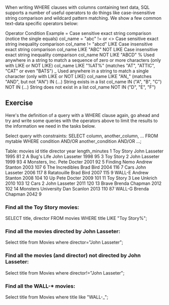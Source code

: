 When writing WHERE clauses with columns containing text data, SQL supports a number of useful operators to do things like case-insensitive string comparison and wildcard pattern matching. We show a few common text-data specific operators below:

Operator	Condition	Example
=	Case sensitive exact string comparison (notice the single equals)	col_name = "abc"
!= or <>	Case sensitive exact string inequality comparison	col_name != "abcd"
LIKE	Case insensitive exact string comparison	col_name LIKE "ABC"
NOT LIKE	Case insensitive exact string inequality comparison	col_name NOT LIKE "ABCD"
%	Used anywhere in a string to match a sequence of zero or more characters (only with LIKE or NOT LIKE)	col_name LIKE "%AT%"
(matches "AT", "ATTIC", "CAT" or even "BATS")
_	Used anywhere in a string to match a single character (only with LIKE or NOT LIKE)	col_name LIKE "AN_"
(matches "AND", but not "AN")
IN (…)	String exists in a list	col_name IN ("A", "B", "C")
NOT IN (…)	String does not exist in a list	col_name NOT IN ("D", "E", "F")


## Exercise
Here's the definition of a query with a WHERE clause again, go ahead and try and write some queries with the operators above to limit the results to the information we need in the tasks below.

Select query with constraints:
SELECT column, another_column, …
FROM mytable
WHERE condition
    AND/OR another_condition
    AND/OR …;


Table: movies
id	title	director	year	length_minutes
1	Toy Story	John Lasseter	1995	81
2	A Bug's Life	John Lasseter	1998	95
3	Toy Story 2	John Lasseter	1999	93
4	Monsters, Inc.	Pete Docter	2001	92
5	Finding Nemo	Andrew Stanton	2003	107
6	The Incredibles	Brad Bird	2004	116
7	Cars	John Lasseter	2006	117
8	Ratatouille	Brad Bird	2007	115
9	WALL-E	Andrew Stanton	2008	104
10	Up	Pete Docter	2009	101
11	Toy Story 3	Lee Unkrich	2010	103
12	Cars 2	John Lasseter	2011	120
13	Brave	Brenda Chapman	2012	102
14	Monsters University	Dan Scanlon	2013	110
87	WALL-G	Brenda Chapman	2042	9


### Find all the Toy Story movies:
SELECT title, director FROM movies 
WHERE title LIKE "Toy Story%";

### Find all the movies directed by John Lasseter:
Select title from Movies
where director="John Lasseter";

### Find all the movies (and director) not directed by John Lasseter:
Select title from Movies
where director!="John Lasseter";

### Find all the WALL-* movies:
Select title from Movies
where title like "WALL-_";

    
